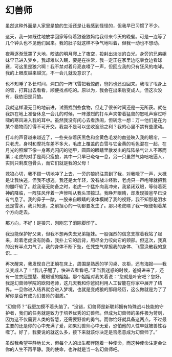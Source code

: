 # 幻兽师

虽然这种外面是人家里是狼的生活还是让我感到怪怪的，但我早已习惯了不少。 

这天，我一如既往地放学回家等待着狼爸狼妈给我带来今天的晚餐。可是一连等了几个钟头也不见他们回来。我的肚子就这样不争气地叫着，但我一动也不想动。 

夜幕逐渐笼罩了大地，皎洁的明月爬上了夜空，投射出淡淡的白光。身旁的兄弟姐妹早已进入梦乡，我却难以入眠，要是在往常，我一定正在家里边吃零食边看球赛，可这里是狼穴啊！我不禁对着月亮哀嚎了一声，但回应我的只有狂风的咆哮。我的上眼皮越来越沉，不一会儿就没意识了。 

也不知睡了多长时间，洞口的一阵飞雪把我惊醒，爸妈也还没回来。我甩了甩身上的雪，打算出去看看，顺便找点吃的。原以为，我会在出来后变成人，但这次没有，我依旧是只狼。 

我就这样漫无目的地前进，试图找到些食物，但走了很长时间还是一无所获。就在我趴在地上准备休息一会儿的时候，一阵激烈的打斗声夹带着猛兽的怒吼声穿过呼啸的寒风进入我的耳中。虽然我没有闲心去看热闹，但转念一想：万一他们是在为某个猎物而打得不可开交，我岂不是可以坐收渔翁之利？我的心里不禁有些激动。 

打斗的声音越来越近了，一些夹杂着灰黑色和金黄色毛发的血迹映入我的眼帘，一只老虎，身材和摩托车差不多大，毛皮上覆盖的白雪与它金黄的毛色混在一起，在月光的照耀下像一身寒光闪闪的铠甲，圆圆的眼睛里散发出的阵阵杀气让人不寒而栗；老虎的对手是两只瘦狼，其中一只早已奄奄一息，另一只虽然气势咄咄逼人，实则只剩皮包骨头，而它们就是我的父母！ 

救狼心切，我不顾一切地冲了上去，一旁的狼妈注意到了我，对我嚎了一声，大概是让我快逃，但我不想逃。我还是太年轻，没有战斗经验，老虎只一声咆哮就把我的腿吓软了。趁我毫无防备之时，老虎一个猛扑向我冲来，我紧闭双眼，等待着死神的降临，一阵狂风伴着一声惨叫从我头顶掠过。我睁开眼睛，却发现狼爸早已没有气息了。我的鼻子一酸，一股来自眼睛的液体模糊了我的视野，我不知那是泪水还是雪水，我只知道，之前担心的一切都要发生了。那只老虎瞟了我一眼便朝着某个方向走去。 

那方向，不好！是狼穴，刚刚忘了消除脚印了。 

我没能保护好父亲，但我不想再失去兄弟姐妹。一股强烈的信念支撑着我站了起来，趁着老虎没有防备，我扑上它的后背，用尽全力咬向它的颈部。但这次，我真的没有半点力气了。我的身体不断下坠，任凭空气摩擦我的身体、飞雪涣散我的意识…… 

再次醒来，我发现自己正躺在床上，周围是熟悉的学习桌、衣柜，还有海报——我又变成人了！“我儿子醒了，快进去看看吧。”正当我迷惑的时候，爸妈进来了，还有一位衣冠楚楚、戴眼镜的姐姐。那个姐姐对我笑着说：“您就是叶安吧？您好，我是幻兽师学院的欧阳老师，这几天我和你爸妈利用人工智能在你家中展开了结界。一旦你进入结界就会进入梦境，也就是变成狼的那段经历，这么做就是为了了解你是否有成为幻兽师的潜质。” 

“幻兽师？”我更加摸不着头脑了。“没错，幻兽师是新联邦拥有特殊战斗技能的守护者，我们的任务就是致力于培养优秀的幻兽师。但成为幻兽师的条件极为苛刻，因为这不仅需要人类的智慧，还需要野兽的勇气。而你恰好就具备这两点，不过最主要的还是你的心中充满了爱，如果幻兽师心中无爱，恐怕他的人性早就被兽性吞噬了。好了，我要说的就这么多，接下来就该你决定是否愿意成为幻兽师了。” 

虽然我希望平静地长大，但每个人的出生都伴随着一种使命，而这种使命注定会让你的人生不再平静。我的使命，也许就是当一名幻兽师吧。